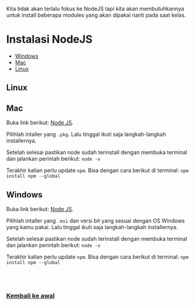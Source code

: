 Kita tidak akan terlalu fokus ke NodeJS tapi kita akan membutuhkannya untuk install beberapa modules yang akan dipakai nanti pada saat kelas.

# Instalasi NodeJS

- [Windows](#windows)
- [Mac](#mac)
- [Linux](#linux)

## Linux


## Mac

Buka link berikut: [Node JS](https://nodejs.org/en/download/).

Pilihlah intaller yang `.pkg`.
Lalu tinggal ikuti saja langkah-langkah installernya.

Setelah selesai pastikan node sudah terinstall dengan membuka terminal dan jalankan perintah berikut:
`node -v`

Terakhir kalian perlu update `npm`. Bisa dengan cara berikut di terminal:
`npm install npm --global`

## Windows

Buka link berikut: [Node JS](https://nodejs.org/en/download/).

Pilihlah intaller yang `.msi` dan versi bit yang sesuai dengan OS Windows yang kamu pakai.
Lalu tinggal ikuti saja langkah-langkah installernya.

Setelah selesai pastikan node sudah terinstall dengan membuka terminal dan jalankan perintah berikut:
`node -v`

Terakhir kalian perlu update `npm`. Bisa dengan cara berikut di terminal:
`npm install npm --global`


<br>
<br>

### [Kembali ke awal](README.md)
